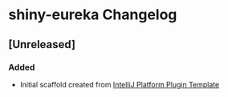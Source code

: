 <!-- Keep a Changelog guide -> https://keepachangelog.com -->

# shiny-eureka Changelog

## [Unreleased]
### Added
- Initial scaffold created from [IntelliJ Platform Plugin Template](https://github.com/JetBrains/intellij-platform-plugin-template)
